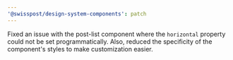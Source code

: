 ```yaml
---
'@swisspost/design-system-components': patch
---
```


Fixed an issue with the post-list component where the `horizontal` property could not be set programmatically. Also, reduced the specificity of the component's styles to make customization easier.

